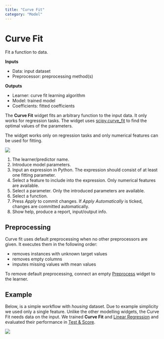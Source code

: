 ```yaml
---
title: "Curve Fit"
category: "Model"
---
```

Curve Fit
=========

Fit a function to data.

**Inputs**

- Data: input dataset
- Preprocessor: preprocessing method(s)

**Outputs**

- Learner: curve fit learning algorithm
- Model: trained model
- Coefficients: fitted coefficients

The **Curve Fit** widget fits an arbitrary function to the input data. It only works for regression tasks.
The widget uses [scipy.curve_fit](https://docs.scipy.org/doc/scipy/reference/generated/scipy.optimize.curve_fit.html) to find the optimal values of the parameters.

The widget works only on regression tasks and only numerical features can be used for fitting.

![](../images/CurveFit-stamped.png)

1. The learner/predictor name.
2. Introduce model parameters.
3. Input an expression in Python. The expression should consist of at least one fitting parameter.
4. Select a feature to include into the expression. Only numerical features are available.
5. Select a parameter. Only the introduced parameters are available.
6. Select a function.
7. Press *Apply* to commit changes. If *Apply Automatically* is ticked, changes are committed automatically.
8. Show help, produce a report, input/output info.

Preprocessing
-------------

Curve fit uses default preprocessing when no other preprocessors are given. It executes them in the following order:

- removes instances with unknown target values
- removes empty columns
- imputes missing values with mean values

To remove default preprocessing, connect an empty [Preprocess](../../data/preprocess/) widget to the learner.

Example
-------

Below, is a simple workflow with *housing* dataset. Due to example simplicity we used only a single feature. Unlike the other modelling widgets, the Curve Fit needs data on the input. We trained **Curve Fit** and [Linear Regression](../model/linearregression.md) and evaluated their performance in [Test & Score](../../evaluate/testandscore/).

![](../images/CurveFit-example.png)
